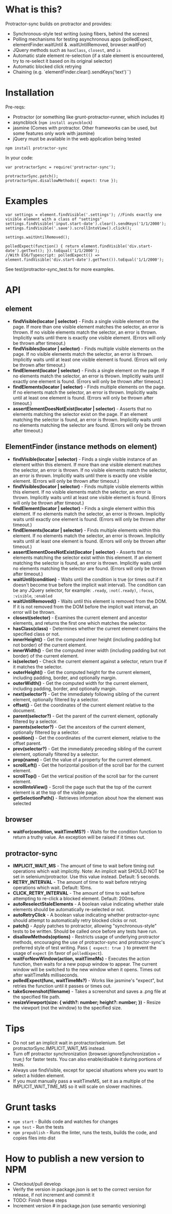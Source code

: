 # What is this?

Protractor-sync builds on protractor and provides:

* Synchronous-style test writing (using fibers, behind the scenes)
* Polling mechanisms for testing asynchronous apps (polledExpect, elementFinder.waitUntil & .waitUntilRemoved, browser.waitFor)
* JQuery methods such as `hasClass`, `closest`, and `is`
* Automatic stale element re-selection (if a stale element is encountered, try to re-select it based on its original selector)
* Automatic blocked click retrying
* Chaining (e.g. `elementFinder.clear().sendKeys('text')``)

# Installation

Pre-reqs:

* Protractor (or something like grunt-protractor-runner, which includes it)
* asyncblock (`npm install asyncblock`)
* jasmine (Comes with protractor. Other frameworks can be used, but some features only work with jasmine)
* jQuery must be available in the web application being tested

`npm install protractor-sync`

In your code:

```
var protractorSync = require('protractor-sync');

protractorSync.patch();
protractorSync.disallowMethods({ expect: true });
```

# Examples

```
var settings = element.findVisible('.settings'); //Finds exactly one visible element with a class of "settings"
settings.findVisible('input.start-date').clear().sendKeys('1/1/2000');
settings.findVisible('.save').scrollIntoView().click();

settings.waitUntilRemoved();

polledExpect(function() { return element.findVisible('div.start-date').getText(); }).toEqual('1/1/2000');
//With ES6/Typescript: polledExpect(() => element.findVisible('div.start-date').getText()).toEqual('1/1/2000');
```

See test/protractor-sync_test.ts for more examples.

# API

## element

* **findVisible(locator | selector)** - Finds a single visible element on the page. If more than one visible element matches the selector,
  an error is thrown. If no visible elements match the selector, an error is thrown. Implicitly waits until there is exactly one
  visible element. (Errors will only be thrown after timeout.)
* **findVisibles(locator | selector)** - Finds multiple visible elements on the page. If no visible elements match the selector, an error is thrown.
  Implicitly waits until at least one visible element is found. (Errors will only be thrown after timeout.)
* **findElement(locator | selector)** - Finds a single element on the page. If no elements match the selector, an error is thrown.
  Implicitly waits until exactly one element is found. (Errors will only be thrown after timeout.)
* **findElements(locator | selector)** - Finds multiple elements on the page. If no elements match the selector, an error is thrown.
  Implicitly waits until at least one element is found. (Errors will only be thrown after timeout.)
* **assertElementDoesNotExist(locator | selector)** - Asserts that no elements matching the selector exist on the page. If an element matching
  the selector is found, an error is thrown. Implicitly waits until no elements matching the selector are found. (Errors will only be thrown after timeout.)

## ElementFinder (instance methods on element)

* **findVisible(locator | selector)** - Finds a single visible instance of an element within this element. If more than one visible element matches the selector,
  an error is thrown. If no visible elements match the selector, an error is thrown. Implicitly waits until there is exactly one visible element.
  (Errors will only be thrown after timeout.)
* **findVisibles(locator | selector)** - Finds multiple visible elements within this element. If no visible elements match the selector, an error is thrown.
  Implicitly waits until at least one visible element is found. (Errors will only be thrown after timeout.)
* **findElement(locator | selector)** - Finds a single element within this element. If no elements match the selector, an error is thrown.
  Implicitly waits until exactly one element is found. (Errors will only be thrown after timeout.)
* **findElements(locator | selector)** - Finds multiple elements within this element. If no elements match the selector, an error is thrown.
  Implicitly waits until at least one element is found. (Errors will only be thrown after timeout.)
* **assertElementDoesNotExist(locator | selector)** - Asserts that no elements matching the selector exist within this element. If an element matching
  the selector is found, an error is thrown. Implicitly waits until no elements matching the selector are found. (Errors will only be thrown after timeout.)
* **waitUntil(condition)** - Waits until the condition is true (or times out if it doesn't become true before the implicit wait interval).
  The condition can be any JQuery selector, for example: `.ready`, `:not(.ready)`, `:focus`, `:visible`, `:enabled`
* **waitUntilRemoved()** - Waits until this element is removed from the DOM. If it is not removed from the DOM before the implicit wait interval,
  an error will be thrown.
* **closest(selector)** - Examines the current element and ancestor elements, and returns the first one which matches the selector.
* **hasClass(class)** - Determines whether the current element contains the specified class or not.
* **innerHeight()** - Get the computed inner height (including padding but not border) of the current element.
* **innerWidth()** - Get the computed inner width (including padding but not border) of the current element.
* **is(selector)** - Check the current element against a selector, return true if it matches the selector.
* **outerHeight()** - Get the computed height for the current element, including padding, border, and optionally margin.
* **outerWidth()** - Get the computed width for the current element, including padding, border, and optionally margin.
* **next(selector?)** - Get the immediately following sibling of the current element, optionally filtered by a selector.
* **offset()** - Get the coordinates of the current element relative to the document.
* **parent(selector?)** - Get the parent of the current element, optionally filtered by a selector.
* **parents(selector?)** - Get the ancestors of the current element, optionally filtered by a selector.
* **position()** - Get the coordinates of the current element, relative to the offset parent.
* **prev(selector?)** - Get the immediately preceding sibling of the current element, optionally filtered by a selector.
* **prop(name)** - Get the value of a property for the current element.
* **scrollLeft()** - Get the horizontal position of the scroll bar for the current element.
* **scrollTop()** - Get the vertical position of the scroll bar for the current element.
* **scrollIntoView()** - Scroll the page such that the top of the current element is at the top of the visible page.
* **getSelectionPath()** - Retrieves information about how the element was selected

## browser

* **waitFor(condition, waitTimeMS?)** - Waits for the condition function to return a truthy value. An exception will be raised if it times out.

## protractor-sync

* **IMPLICIT_WAIT_MS** - The amount of time to wait before timing out operations which wait implicitly. Note: An implicit wait
SHOULD NOT be set in selenium/protractor. Use this value instead. Default: 5 seconds.
* **RETRY_INTERVAL** - The amount of time to wait before retrying operations which wait. Default: 10ms.
* **CLICK_RETRY_INTERVAL** - The amount of time to wait before attempting to re-click a blocked element. Default: 200ms.
* **autoReselectStaleElements** - A boolean value indicating whether stale elements should be automatically re-selected or not.
* **autoRetryClick** - A boolean value indicating whether protractor-sync should attempt to automatically retry blocked clicks or not.
* **patch()** - Apply patches to protractor, allowing "synchronous-style" tests to be written. Should be called once before any tests have run.
* **disallowMethods(options)** - Restricts usage of underlying protractor methods, encouraging the use of protractor-sync and protractor-sync's preferred
  style of test writing. Pass `{ expect: true }` to prevent the usage of `expect` (in favor of `polledExpect`).
* **waitForNewWindow(action, waitTimeMs)** - Executes the action function, then waits for a new popup window to appear.
  The current window will be switched to the new window when it opens. Times out after waitTimeMs milliseconds.
* **polledExpect(func, waitTimeMs?)** - Works like jasmine's "expect", but retries the function until it passes or times out.
* **takeScreenshot(filename)** - Takes a screenshot and saves a .png file at the specified file path.
* **resizeViewport(size: { width?: number; height?: number; })** - Resize the viewport (not the window) to the specified size.

# Tips

* Do not set an implicit wait in protractor/selenium. Set protractorSync.IMPLICIT_WAIT_MS instead.
* Turn off protractor synchronization (browser.ignoreSynchronization = true;) for faster tests. You can also enable/disable it during portions of tests.
* Always use findVisible, except for special situations where you want to select a hidden element.
* If you must manually pass a waitTimeMS, set it as a multiple of the IMPLICIT_WAIT_TIME_MS so it will scale on slower machines.

# Grunt tasks

* `npm start` - Builds code and watches for changes
* `npm test` - Run the tests
* `npm prepublish` - Runs the linter, runs the tests, builds the code, and copies files into dist

# How to publish a new version to NPM

* Checkout/pull develop
* Verify the version in package.json is set to the correct version for release, if not increment and commit it
* TODO: Finish these steps
* Increment version # in package.json (use semantic versioning)